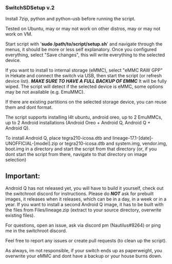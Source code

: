 ### SwitchSDSetup v.2

Install 7zip, python and python-usb before running the script.

Tested on Ubuntu, may or may not work on other distros, may or may not work on VM.

Start script with '**sudo /path/to/script/setup.sh**' and navigate through the menus, it should be more or less self explanatory.
Once you configured everything, select "Save changes", this will write everything to the selected device.

If you want to install to internal storage (eMMC), select "eMMC RAW GPP" in Hekate and connect the switch via USB, then start the script (or refresh device list).
***MAKE SURE TO HAVE A FULL BACKUP OF EMMC*** It will be fully wiped.
The script will detect if the selected device is eMMC, some options may be not available (e.g. EmuMMC). 

If there are existing partitions on the selected storage device, you can reuse them and dont format.


The script supports installing l4t ubuntu, android oreo, up to 2 EmuMMCs, up to 2 Android installations (Android Oreo + Android Q, Android Q + Android Q).

To install Android Q, place tegra210-icosa.dtb and lineage-17.1-[date]-UNOFFICIAL-[model].zip or tegra210-icosa.dtb and system.img, vendor.img, boot.img in a directory and start the script from that directory (or, if you dont start the script from there, navigate to that directory on image selection)

## Important: 
Android Q has not released yet, you will have to build it yourself, check out the switchroot discord for instructions.
Please do ***NOT*** ask for prebuilt images, it releases when it releases, which can be in a day, in a week or in a year.
If you want to install a second Android Q image, it has to be built with the files from Files/lineage.zip (extract to your source directory, overwrite existing files).

For questions, open an issue, ask via discord pm (Nautilus#8264) or ping me in the switchroot discord.

Feel free to report any issues or create pull requests (to clean up the script).

As always, im not responsible, if your switch ends up as paperweight, you overwrite your eMMC and dont have a backup or your house burns down.
